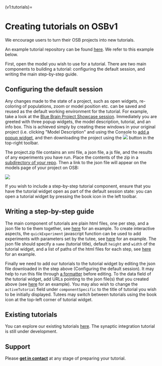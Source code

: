 (v1:tutorials)=
# Creating tutorials on OSBv1

We encourage users to turn their OSB projects into new tutorials.

An example tutorial repository can be found [here](https://github.com/mattearnshaw/tutorials). We refer to this example below.

First, open the model you wish to use for a tutorial. There are two main components to building a tutorial: configuring the default session, and writing the main step-by-step guide.

## Configuring the default session

Any changes made to the state of a project, such as open widgets, re-coloring of populations, zoom or model position etc. can be saved and reused as the default working environment for the tutorial.
For example, take a look at the [Blue Brain Project Showcase session](http://opensourcebrain.org/projects/blue-brain-project-showcase/models?explorer=https%3A%2F%2Fraw.githubusercontent.com%2FOpenSourceBrain%2FBlueBrainProjectShowcase%2Fsample%2FosbSessions%2Fsample%2FSample_Session.json). Immediately you are greeted with three popup widgets, the model description, tutorial, and an info box. This is achieved simply by creating these windows in your original project (i.e. clicking "Model Description" and using the Console to [add a popup widget](http://docs.geppetto.org/en/latest/usingwidgets.html), and then downloading the project using the ![](https://raw.githubusercontent.com/OpenSourceBrain/OSB_Documentation/master/resources/images/download-project-button.png) button in the top-right toolbar.

The project.zip file contains an xmi file, a json file, a js file, and the results of any experiments you have run. Place the contents of the zip in a [subdirectory of your repo](https://github.com/OpenSourceBrain/BlueBrainProjectShowcase/tree/sample/osbSessions/sample). Then a link to the json file will appear on the models page of your project on OSB:

![](https://raw.githubusercontent.com/OpenSourceBrain/OSB_Documentation/master/resources/images/curated.png)

If you wish to include a step-by-step tutorial component, ensure that you have the tutorial widget open as part of the default session state: you can open a tutorial widget by pressing the book icon in the left toolbar.

## Writing a step-by-step guide

The main component of tutorials are plain html files, one per step, and a json file to tie them together, see [here](https://github.com/mattearnshaw/tutorials/tree/master/1_hh_practical) for an example.
To create interactive aspects, the `quickExperiment` javascript function can be used to add experiments with parameters set by the tutee, see [here](https://github.com/mattearnshaw/tutorials/blob/master/1_hh_practical/2.html) for an example. The json file should specify a `name` (tutorial title), default `height` and `width` of the tutorial widget, and a list of paths of the html files for each step, see [here](https://github.com/mattearnshaw/tutorials/blob/master/1_hh_practical/hh_practical.json) for an example.

Finally we need to add our tutorials to the tutorial widget by editing the json file downloaded in the step above (Configuring the default session). It may help to run this file through [a formatter](https://jsonformatter.org/json-pretty-print) before editing. To the data field of the tutorial widget, add URLs pointing to the json file(s) that you created above (see [here](https://github.com/mattearnshaw/tutorials/blob/master/models/hodgkinHuxley/GEPPETTO.json) for an example). You may also wish to change the `activeTutorial` field under `componentSpecific` to the title of tutorial you wish to be initially displayed. Tutees may switch between tutorials using the book icon at the top-left corner of tutorial widget.

## Existing tutorials 

You can explore our existing tutorials [here](http://www.opensourcebrain.org/tutorials). The synaptic integration tutorial is still under development.

## Support

Please <b><a href="http://www.opensourcebrain.org/docs#How_To_Contact_Us" onclick="javascript:(function(event){ enableDocSection($(this).attr('href')); if(window.history.pushState) {window.history.pushState(null, null, $(this).attr('href'));} event.preventDefault(); })">get in contact</a></b> at any stage of preparing your tutorial. 
